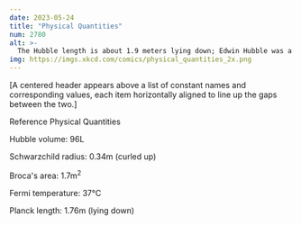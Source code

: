 ```yaml
---
date: 2023-05-24
title: "Physical Quantities"
num: 2780
alt: >-
  The Hubble length is about 1.9 meters lying down; Edwin Hubble was a tall guy.
img: https://imgs.xkcd.com/comics/physical_quantities_2x.png
---
```

[A centered header appears above a list of constant names and corresponding values, each item horizontally aligned to line up the gaps between the two.]

Reference Physical Quantities

Hubble volume: 96L

Schwarzchild radius: 0.34m (curled up)

Broca's area: 1.7m<sup>2</sup>

Fermi temperature: 37°C

Planck length: 1.76m (lying down)